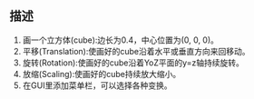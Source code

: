 ## 描述
1. 画一个立方体(cube):边长为0.4，中心位置为(0, 0, 0)。   
2. 平移(Translation):使画好的cube沿着水平或垂直方向来回移动。  
3. 旋转(Rotation):使画好的cube沿着YoZ平面的y=z轴持续旋转。   
4. 放缩(Scaling):使画好的cube持续放大缩小。   
5. 在GUI里添加菜单栏，可以选择各种变换。  